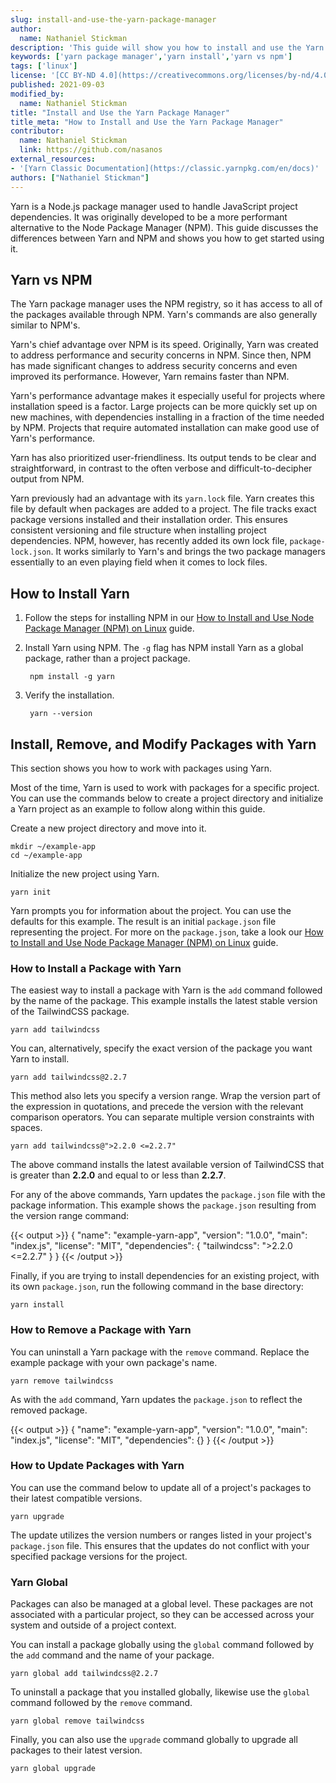 ```yaml
---
slug: install-and-use-the-yarn-package-manager
author:
  name: Nathaniel Stickman
description: 'This guide will show you how to install and use the Yarn package manager, a great alternative to NPM which you can use to manage your Javascript projects.'
keywords: ['yarn package manager','yarn install','yarn vs npm']
tags: ['linux']
license: '[CC BY-ND 4.0](https://creativecommons.org/licenses/by-nd/4.0)'
published: 2021-09-03
modified_by:
  name: Nathaniel Stickman
title: "Install and Use the Yarn Package Manager"
title_meta: "How to Install and Use the Yarn Package Manager"
contributor:
  name: Nathaniel Stickman
  link: https://github.com/nasanos
external_resources:
- '[Yarn Classic Documentation](https://classic.yarnpkg.com/en/docs)'
authors: ["Nathaniel Stickman"]
---
```


Yarn is a Node.js package manager used to handle JavaScript project dependencies. It was originally developed to be a more performant alternative to the Node Package Manager (NPM). This guide discusses the differences between Yarn and NPM and shows you how to get started using it.

## Yarn vs NPM

The Yarn package manager uses the NPM registry, so it has access to all of the packages available through NPM. Yarn's commands are also generally similar to NPM's.

Yarn's chief advantage over NPM is its speed. Originally, Yarn was created to address performance and security concerns in NPM. Since then, NPM has made significant changes to address security concerns and even improved its performance. However, Yarn remains faster than NPM.

Yarn's performance advantage makes it especially useful for projects where installation speed is a factor. Large projects can be more quickly set up on new machines, with dependencies installing in a fraction of the time needed by NPM. Projects that require automated installation can make good use of Yarn's performance.

Yarn has also prioritized user-friendliness. Its output tends to be clear and straightforward, in contrast to the often verbose and difficult-to-decipher output from NPM.

Yarn previously had an advantage with its `yarn.lock` file. Yarn creates this file by default when packages are added to a project. The file tracks exact package versions installed and their installation order. This ensures consistent versioning and file structure when installing project dependencies. NPM, however, has recently added its own lock file, `package-lock.json`. It works similarly to Yarn's and brings the two package managers essentially to an even playing field when it comes to lock files.

## How to Install Yarn

1. Follow the steps for installing NPM in our [How to Install and Use Node Package Manager (NPM) on Linux](/docs/guides/install-and-use-npm-on-linux/#how-to-install-npm) guide.

1. Install Yarn using NPM. The `-g` flag has NPM install Yarn as a global package, rather than a project package.

        npm install -g yarn

1. Verify the installation.

        yarn --version

## Install, Remove, and Modify Packages with Yarn

This section shows you how to work with packages using Yarn.

Most of the time, Yarn is used to work with packages for a specific project. You can use the commands below to create a project directory and initialize a Yarn project as an example to follow along within this guide.

Create a new project directory and move into it.

    mkdir ~/example-app
    cd ~/example-app

Initialize the new project using Yarn.

    yarn init

Yarn prompts you for information about the project. You can use the defaults for this example. The result is an initial `package.json` file representing the project. For more on the `package.json`, take a look our [How to Install and Use Node Package Manager (NPM) on Linux](/docs/guides/install-and-use-npm-on-linux/#packagejson) guide.

### How to Install a Package with Yarn

The easiest way to install a package with Yarn is the `add` command followed by the name of the package. This example installs the latest stable version of the TailwindCSS package.

    yarn add tailwindcss

You can, alternatively, specify the exact version of the package you want Yarn to install.

    yarn add tailwindcss@2.2.7

This method also lets you specify a version range. Wrap the version part of the expression in quotations, and precede the version with the relevant comparison operators. You can separate multiple version constraints with spaces.

    yarn add tailwindcss@">2.2.0 <=2.2.7"

The above command installs the latest available version of TailwindCSS that is greater than **2.2.0** and equal to or less than **2.2.7**.

For any of the above commands, Yarn updates the `package.json` file with the package information. This example shows the `package.json` resulting from the version range command:

{{< output >}}
{
  "name": "example-yarn-app",
  "version": "1.0.0",
  "main": "index.js",
  "license": "MIT",
  "dependencies": {
    "tailwindcss": ">2.2.0 <=2.2.7"
  }
}
{{< /output >}}

Finally, if you are trying to install dependencies for an existing project, with its own `package.json`, run the following command in the base directory:

    yarn install

### How to Remove a Package with Yarn

You can uninstall a Yarn package with the `remove` command. Replace the example package with your own package's name.

    yarn remove tailwindcss

As with the `add` command, Yarn updates the `package.json` to reflect the removed package.

{{< output >}}
{
  "name": "example-yarn-app",
  "version": "1.0.0",
  "main": "index.js",
  "license": "MIT",
  "dependencies": {}
}
{{< /output >}}

### How to Update Packages with Yarn

You can use the command below to update all of a project's packages to their latest compatible versions.

    yarn upgrade

The update utilizes the version numbers or ranges listed in your project's `package.json` file. This ensures that the updates do not conflict with your specified package versions for the project.

### Yarn Global

Packages can also be managed at a global level. These packages are not associated with a particular project, so they can be accessed across your system and outside of a project context.

You can install a package globally using the `global` command followed by the `add` command and the name of your package.

    yarn global add tailwindcss@2.2.7

To uninstall a package that you installed globally, likewise use the `global` command followed by the `remove` command.

    yarn global remove tailwindcss

Finally, you can also use the `upgrade` command globally to upgrade all packages to their latest version.

    yarn global upgrade
